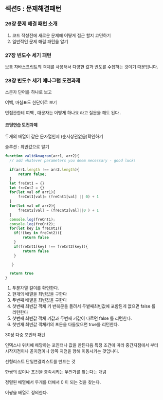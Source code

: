 ## 섹션5 : 문제해결패턴

### 26장 문제 해결 패턴 소개

1. 코드 작성전에 새로운 문제에 어떻게 접근 할지 고민하기
2. 일반적인 문제 해결 패턴을 알기

### 27장 빈도수 세기 패턴

보통 자바스크립트의 객체를 사용해서 다양한 값과 빈도를 수집하는 것이기 때문입니다.

### 28장 빈도수 세기 애나그램 도전과제

소문자 단어를 하나로 보고

여백, 마침표도 한단어로 보기

면접관한테 여백 , 대문자는 어떻게 하나요 라고 질문을 해도 된다 .


#### 코딩연습 도전과제 

두개의 배열이 같은 문자열인지  (순서상관없음)확인하기 

솔루션 : 최빈값으로 알기 

```jsx
function validAnagram(arr1, arr2){
  // add whatever parameters you deem necessary - good luck!
  
  if(arr1.length !== arr2.length){
      return false;
  }
  let freCnt1 = {}
  let freCnt2 = {}
  for(let val of arr1){
      freCnt1[val]= (freCnt1[val] || 0) + 1
  }
  for(let val of arr2){
      freCnt2[val] = (freCnt2[val]||0 ) + 1
  }
  console.log(freCnt1);
  console.log(freCnt2);
  for(let key in freCnt1){
    if(!(key in freCnt2)){
        return false
    }
    if(freCnt1[key] !== freCnt2[key]){
        return false
    }

   }
    
  return true
}
```

1. 두문자열 길이를 확인한다. 
2. 한개의 배열을 최빈값을 구한다 
3. 두번째 배열을 최빈값을 구한다
4. 첫번째 최빈값 객체 키 반복문을 돌려서 두벝째최빈값에 포함된게 없으면 false 를 리턴한다
5. 첫번째 최빈값 객체 키값과 두번째 키값이 다르면 false 를 리턴한다. 
6. 첫번재 최빈값 객체키의 포문을 다돌았으면 true를 리턴한다.


30장 다중 포인터 패턴 

인덱스나 위치에 해당하는 포인터나 값을 만든다음 특정 조건에 따라 중간지점에서 부터 시작지점이나 끝지점이나 양쪽 지점을 향해 이동시키는 것입니다. 

선형리스트 단일연결리스트를 만드는 것

한쌍의 값이나 조건을 충족시키는 무언가를 찾는다는 개념 

정렬된 배열에서 두개를 더해서 0 이 되는 것을 찾는다. 

이쌍을 배열로 정의한다.